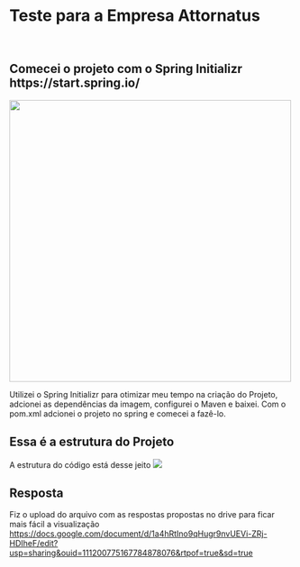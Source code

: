 <h1>Teste para a Empresa Attornatus</h1>

<br>

<h2>Comecei o projeto com o Spring Initializr https://start.spring.io/</h2>
<img width="500" src="https://user-images.githubusercontent.com/104800947/212554382-faa08ed2-42e1-4e43-9436-0facf3ddbf44.png">

Utilizei o Spring Initializr para otimizar meu tempo na criação do Projeto, adcionei as dependências da imagem, configurei o Maven e baixei.
Com o pom.xml adcionei o projeto no spring e comecei a fazê-lo.
<br>

<h2>Essa é a estrutura do Projeto</h2>
A estrutura do código está desse jeito

<img src="https://user-images.githubusercontent.com/104800947/212554661-8dd5151f-a963-4176-a303-d0b28d91886a.png">

<br>

<h2>Resposta</h2>

Fiz o upload do arquivo com as respostas propostas no drive para ficar mais fácil a visualização
https://docs.google.com/document/d/1a4hRtIno9qHugr9nvUEVi-ZRj-HDIheF/edit?usp=sharing&ouid=111200775167784878076&rtpof=true&sd=true
